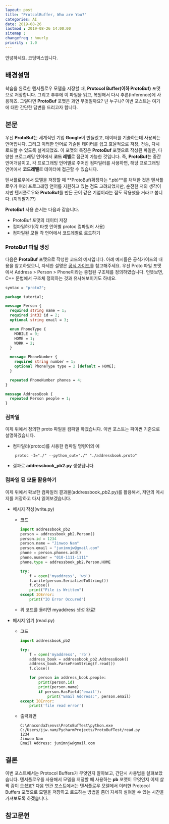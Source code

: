 ```yaml
---
layout: post
title: "ProtcolBuffer, Who are You?"
categories: AI
date: 2019-08-26
lastmod : 2019-08-26 14:00:00
sitemap :
changefreq : hourly
priority : 1.0
---
```


안녕하세요. 코딩벅스입니다.   


## 배경설명

 학습을 완료한 텐서플로우 모델을 저장할 때, **Protocol Buffer(이하 ProtoBuf)** 포맷으로 저장합니다. 그리고 추후에 이 파일을 읽고, 복원해서 다시 추론(Inference)에 사용하죠. 그렇다면 **ProtoBuf** 포맷은 과연 무엇일까요? 넌 누구냐? 이번 포스트는 여기에 대한 간단한 답변을 드리고자 합니다. 



## 본문

 우선 **ProtoBuf**는 세계적인 기업 **Google**이 만들었고, 데이터를 기술하는데 사용되는 언어입니다. 그리고 이러한 언어로 기술된 데이터를 쉽고 효율적으로 저장, 전송, 다시 로드할 수 있도록 설계되었죠. 이 포맷의 특징은 **ProtoBuf** 포맷으로 작성된 파일은, 다양한 프로그래밍 언어에서 **코드 레벨**로 접근이 가능한 것입니다. 즉, **ProtoBuf**는 중간 언어개념이고, 각 프로그래밍 언어별로 주어진 컴파일러를 사용하면,  해당 프로그래밍 언어에서 **코드레벨**로 데이터에 접근할 수 있습니다. 

텐서플로우에서 모델을 저장할 때 **ProtoBuf(확장자는 *.pb)**를 채택한 것은 텐서플로우가 여러 프로그래밍 언어를 지원하고 있는 점도 고려되었지만, 순전한 저의 생각이지만 텐서플로우와 **ProtoBuf**를 만든 곳이 같은 기업이라는 점도 작용했을 거라고 봅니다. (끼워팔기??)

**ProtoBuf** 사용 순서는 다음과 같습니다. 

* ProtoBuf 포맷의 데이터 저장 
* 컴파일하기(각 타겟 언어별 protoc 컴파일러 사용)
* 컴파일된 모듈 각 언어에서 코드레벨로 로드하기

### ProtoBuf 파일 생성

 다음은 **ProtoBuf** 포맷으로 작성한 코드의 예시입니다. 아례 예시들은 공식가이드의 내용을 참고하였으니, 자세한 설명은 [공식 가이드](https://developers.google.com/protocol-buffers/docs/pythontutorial)를 참고해주세요. 우선 Proto 파일 포맷에서  Address > Person > Phone이라는 중첩된 구조체를 정의하였습니다. 언뜻보면, C++ 문법에서 구조체 정의하는 것과 유사해보이기도 하네요. 

~~~protobuf
syntax = "proto2";

package tutorial;

message Person {
  required string name = 1;
  required int32 id = 2;
  optional string email = 3;

  enum PhoneType {
    MOBILE = 0;
    HOME = 1;
    WORK = 2;
  }

  message PhoneNumber {
    required string number = 1;
    optional PhoneType type = 2 [default = HOME];
  }

  repeated PhoneNumber phones = 4;
}

message AddressBook {
  repeated Person people = 1;
}
~~~



### 컴파일

 이제 위에서 정의한 proto 파일을 컴파일 하겠습니다. 이번 포스트는 파이썬 기준으로 설명하겠습니다. 

* 컴파일러(protoc)를 사용한 컴파일 명령어의 예

  ~~~
   protoc -I="./" --python_out="./" "./addressbook.proto"
  ~~~

* 결과로 **addressbook_pb2.py** 생성됩니다.



### 컴파일 된 모듈 활용하기

 이제 위에서 확보한 컴파일러 결과물(addressbook_pb2.py)를 활용해서, 저만의 메시지를 저장하고 다시 읽어보겠습니다. 

* 메시지 작성(write.py)

  * 코드

    ~~~python
    import addressbook_pb2
    person = addressbook_pb2.Person()
    person.id = 1234
    person.name = "Jinwoo Nam"
    person.email = "junimnjw@gmail.com"
    phone = person.phones.add()
    phone.number = "010-1111-1111"
    phone.type = addressbook_pb2.Person.HOME
    
    try:
        f = open('myaddress', 'wb')
        f.write(person.SerializeToString())
        f.close()
        print("File is Written")
    except IOError:
        print("IO Error Occured")
    ~~~

    

  * 위 코드를 돌리면 myaddress 생성 완료!



* 메시지 읽기 (read.py)

  * 코드

    ~~~python
    import addressbook_pb2
    
    try:
        f = open('myaddress', 'rb')
        address_book = addressbook_pb2.AddressBook()
        address_book.ParseFromString(f.read())
        f.close()
    
        for person in address_book.people:
            print(person.id)
            print(person.name)
            if person.HasField('email'):
                print("Email Address:", person.email)
    except IOError:
        print('file read error')
    ~~~

    

  * 출력화면

    ~~~
    C:\Anaconda3\envs\ProtoBufTest\python.exe C:/Users/jjw.nam/PycharmProjects/ProtoBufTest/read.py
    1234
    Jinwoo Nam
    Email Address: junimnjw@gmail.com
    ~~~

    


## 결론

이번 포스트에서는 Protocol Buffers가 무엇인지 알아보고, 간단시 사용법을 살펴보았습니다. 텐서플로우를 사용해서 모델을 저장할 때 사용하는 **pb**  포맷이 무엇인지 이제 살짝 감이 오셨죠? 다음 연관 포스트에서는 텐서플로우 모델에서 이러한 Protocol Buffers 포맷으로 모델을 저장하고 로드하는 방법을 좀더 자세히 살펴볼 수 있는 시간을 가져보도록 하겠습니다. 




## 참고문헌

[1]:https://bcho.tistory.com/1182 "조대협의 블로그"
[2]: https://developers.google.com/protocol-buffers/docs/pythontutorial?hl=ko "Protocol Buffers Basic for Python"